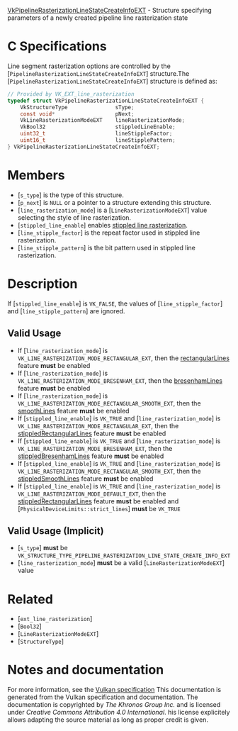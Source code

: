 [VkPipelineRasterizationLineStateCreateInfoEXT](https://www.khronos.org/registry/vulkan/specs/1.3-extensions/man/html/VkPipelineRasterizationLineStateCreateInfoEXT.html) - Structure specifying parameters of a newly created pipeline line rasterization state

# C Specifications
Line segment rasterization options are controlled by the
[`PipelineRasterizationLineStateCreateInfoEXT`] structure.The [`PipelineRasterizationLineStateCreateInfoEXT`] structure is defined
as:
```c
// Provided by VK_EXT_line_rasterization
typedef struct VkPipelineRasterizationLineStateCreateInfoEXT {
    VkStructureType               sType;
    const void*                   pNext;
    VkLineRasterizationModeEXT    lineRasterizationMode;
    VkBool32                      stippledLineEnable;
    uint32_t                      lineStippleFactor;
    uint16_t                      lineStipplePattern;
} VkPipelineRasterizationLineStateCreateInfoEXT;
```

# Members
- [`s_type`] is the type of this structure.
- [`p_next`] is `NULL` or a pointer to a structure extending this structure.
- [`line_rasterization_mode`] is a [`LineRasterizationModeEXT`] value selecting the style of line rasterization.
- [`stippled_line_enable`] enables [stippled line rasterization](https://www.khronos.org/registry/vulkan/specs/1.3-extensions/html/vkspec.html#primsrast-lines-stipple).
- [`line_stipple_factor`] is the repeat factor used in stippled line rasterization.
- [`line_stipple_pattern`] is the bit pattern used in stippled line rasterization.

# Description
If [`stippled_line_enable`] is `VK_FALSE`, the values of
[`line_stipple_factor`] and [`line_stipple_pattern`] are ignored.
## Valid Usage
-    If [`line_rasterization_mode`] is `VK_LINE_RASTERIZATION_MODE_RECTANGULAR_EXT`, then the [rectangularLines](https://www.khronos.org/registry/vulkan/specs/1.3-extensions/html/vkspec.html#features-rectangularLines) feature  **must**  be enabled
-    If [`line_rasterization_mode`] is `VK_LINE_RASTERIZATION_MODE_BRESENHAM_EXT`, then the [bresenhamLines](https://www.khronos.org/registry/vulkan/specs/1.3-extensions/html/vkspec.html#features-bresenhamLines) feature  **must**  be enabled
-    If [`line_rasterization_mode`] is `VK_LINE_RASTERIZATION_MODE_RECTANGULAR_SMOOTH_EXT`, then the [smoothLines](https://www.khronos.org/registry/vulkan/specs/1.3-extensions/html/vkspec.html#features-bresenhamLines) feature  **must**  be enabled
-    If [`stippled_line_enable`] is `VK_TRUE` and [`line_rasterization_mode`] is `VK_LINE_RASTERIZATION_MODE_RECTANGULAR_EXT`, then the [stippledRectangularLines](https://www.khronos.org/registry/vulkan/specs/1.3-extensions/html/vkspec.html#features-stippledRectangularLines) feature  **must**  be enabled
-    If [`stippled_line_enable`] is `VK_TRUE` and [`line_rasterization_mode`] is `VK_LINE_RASTERIZATION_MODE_BRESENHAM_EXT`, then the [stippledBresenhamLines](https://www.khronos.org/registry/vulkan/specs/1.3-extensions/html/vkspec.html#features-stippledBresenhamLines) feature  **must**  be enabled
-    If [`stippled_line_enable`] is `VK_TRUE` and [`line_rasterization_mode`] is `VK_LINE_RASTERIZATION_MODE_RECTANGULAR_SMOOTH_EXT`, then the [stippledSmoothLines](https://www.khronos.org/registry/vulkan/specs/1.3-extensions/html/vkspec.html#features-stippledSmoothLines) feature  **must**  be enabled
-    If [`stippled_line_enable`] is `VK_TRUE` and [`line_rasterization_mode`] is `VK_LINE_RASTERIZATION_MODE_DEFAULT_EXT`, then the [stippledRectangularLines](https://www.khronos.org/registry/vulkan/specs/1.3-extensions/html/vkspec.html#features-stippledRectangularLines) feature  **must**  be enabled and [`PhysicalDeviceLimits::strict_lines`] **must**  be `VK_TRUE`

## Valid Usage (Implicit)
-  [`s_type`] **must**  be `VK_STRUCTURE_TYPE_PIPELINE_RASTERIZATION_LINE_STATE_CREATE_INFO_EXT`
-  [`line_rasterization_mode`] **must**  be a valid [`LineRasterizationModeEXT`] value

# Related
- [`ext_line_rasterization`]
- [`Bool32`]
- [`LineRasterizationModeEXT`]
- [`StructureType`]

# Notes and documentation
For more information, see the [Vulkan specification](https://www.khronos.org/registry/vulkan/specs/1.3-extensions/html/vkspec.html)
This documentation is generated from the Vulkan specification and documentation.
The documentation is copyrighted by *The Khronos Group Inc.* and is licensed under *Creative Commons Attribution 4.0 International*.
his license explicitely allows adapting the source material as long as proper credit is given.
        